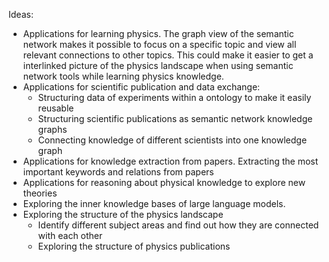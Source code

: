 Ideas:
* Applications for learning physics. The graph view of the semantic network makes it possible to focus on a specific topic and view all relevant connections to other topics. This could make it easier to get a interlinked picture of the physics landscape when using semantic network tools while learning physics knowledge.
* Applications for scientific publication and data exchange:
	* Structuring data of experiments within a ontology to make it easily reusable 
	* Structuring scientific publications as semantic network knowledge graphs
	* Connecting knowledge of different scientists into one knowledge graph
* Applications for knowledge extraction from papers. Extracting the most important keywords and relations from papers
* Applications for reasoning about physical knowledge to explore new theories
* Exploring the inner knowledge bases of large language models.
* Exploring the structure of the physics landscape
	* Identify different subject areas and find out how they are connected with each other
	* Exploring the structure of physics publications 